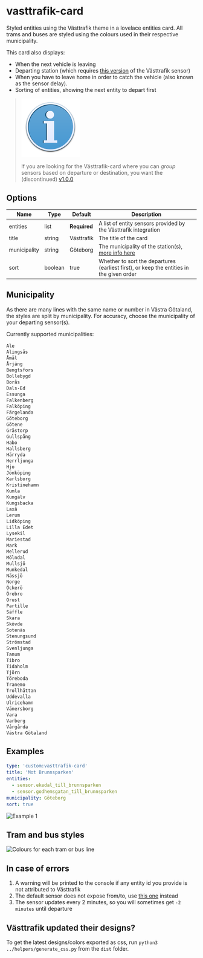 vasttrafik-card
========================

Styled entities using the Västtrafik theme in a lovelace entities card. All trams and buses are styled using the colours used in their respective municipality.

This card also displays:
* When the next vehicle is leaving
* Departing station (which requires [this version](https://github.com/Miicroo/ha-vasttrafik) of the Västtrafik sensor)
* When you have to leave home in order to catch the vehicle (also known as the sensor delay).
* Sorting of entities, showing the next entity to depart first

> ![v1.0.0](resources/info.svg)
> 
> If you are looking for the Västtrafik-card where you can *group* sensors based on departure or destination, you want the (discontinued) [v1.0.0](https://github.com/Miicroo/lovelace-vasttrafik-card/releases/tag/v1.0.0)

## Options
| Name         | Type    | Default      | Description
| ----         | ----    | -------      | -----------
| entities     | list    | **Required** | A list of entity sensors provided by the Västtrafik integration
| title        | string  | Västtrafik   | The title of the card
| municipality | string  | Göteborg     | The municipality of the station(s), [more info here](https://github.com/Miicroo/lovelace-vasttrafik-card#municipality)
| sort         | boolean | true         | Whether to sort the departures (earliest first), or keep the entities in the given order

## Municipality
As there are many lines with the same name or number in Västra Götaland, the styles are split by municipality. For accuracy, choose the municipality of your departing sensor(s).

Currently supported municipalities:
```
Ale
Alingsås
Åmål
Årjäng
Bengtsfors
Bollebygd
Borås
Dals-Ed
Essunga
Falkenberg
Falköping
Färgelanda
Göteborg
Götene
Grästorp
Gullspång
Habo
Hallsberg
Härryda
Herrljunga
Hjo
Jönköping
Karlsborg
Kristinehamn
Kumla
Kungälv
Kungsbacka
Laxå
Lerum
Lidköping
Lilla Edet
Lysekil
Mariestad
Mark
Mellerud
Mölndal
Mullsjö
Munkedal
Nässjö
Norge
Öckerö
Örebro
Orust
Partille
Säffle
Skara
Skövde
Sotenäs
Stenungsund
Strömstad
Svenljunga
Tanum
Tibro
Tidaholm
Tjörn
Töreboda
Tranemo
Trollhättan
Uddevalla
Ulricehamn
Vänersborg
Vara
Varberg
Vårgårda
Västra Götaland
```


## Examples
```yaml
type: 'custom:vasttrafik-card'
title: 'Mot Brunnsparken'
entities:
  - sensor.ekedal_till_brunnsparken
  - sensor.godhemsgatan_till_brunnsparken
municipality: Göteborg
sort: true
```

![Example 1](https://raw.githubusercontent.com/Miicroo/lovelace-vasttrafik-card/master/resources/1.png)

## Tram and bus styles
![Colours for each tram or bus line](https://raw.githubusercontent.com/Miicroo/ha-lovelace-vasttrafik_card/master/resources/colours.png)

## In case of errors
1. A warning will be printed to the console if any entity id you provide is not attributed to Västtrafik
2. The default sensor does not expose from/to, use [this one](https://github.com/Miicroo/ha-vasttrafik) instead
3. The sensor updates every 2 minutes, so you will sometimes get `-2 minutes` until departure


## Västtrafik updated their designs?
To get the latest designs/colors exported as css, run `python3 ../helpers/generate_css.py` from the `dist` folder.
